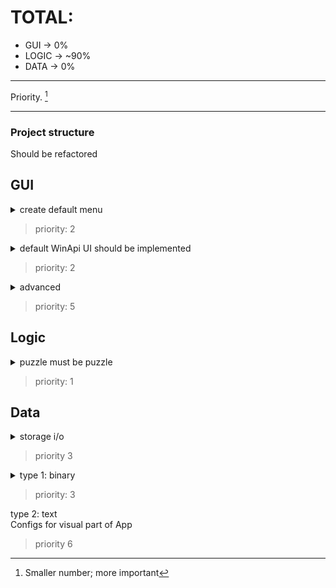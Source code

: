 # TOTAL:
- GUI -> 0%
- LOGIC -> ~90%
- DATA -> 0%
***

Priority. [^1]
[^1]: Smaller number; more important
***
### Project structure
Should be refactored

## GUI
<details>
  <summary >create default menu</summary>
starting game, personal records, etc.
personal records require work with Data
</details>

> priority: 2

<details>
  <summary>default WinApi UI should be implemented </summary>
remove console debuging, output Sudoku game into GUI
GUI structure and logic:
Sudoku consists of 9x9 mesh where each submesh is 3x3 where each cell is 1x1. Each cell is separate Window.
Window class structure:
class baseCell{
    protected:
        HWND hMain_;
    ...
}
//* only displaing number of Sudoku *//
class passiveCell : private baseCell{
    ...
}
//* interactive, this is missing spot where certain number can be inserted *//
class activeCell : private baseCell{
    ...
}
possibly  converted into passive if correct number was inserte
</details>

> priority: 2

<details>
    <summary>advanced </summary>
Creating advanced style and interface;
</details>

> priority: 5

## Logic

<details>
  <summary>puzzle must be puzzle</summary>
Everything except generating missing fields is done
</details>

> priority: 1

## Data
<details>
  <summary>storage i/o</summary>
Implement two types of data and i/o logic
</details>

> priority 3
<details>
  <summary>type 1: binary </summary>
Personal records, ability to continue game if it was closed etc.
Some sort of game content which should not be stored in executable binary
</details>

> priority: 3

<summary>type 2: text </summary>
Configs for visual part of App
</details>

> priority 6  


